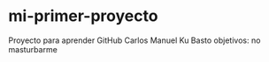 # mi-primer-proyecto
Proyecto para aprender GitHub
Carlos Manuel Ku Basto
objetivos: no masturbarme 